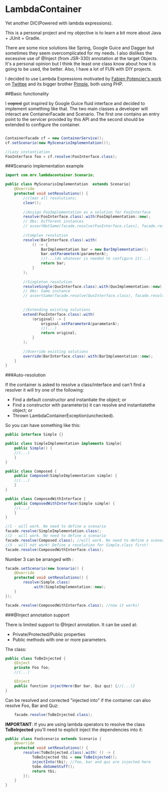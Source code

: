 # LambdaContainer
Yet another DIC(Powered with lambda expressions).

This is a personal project and my objective is to learn a bit more about Java + JUnit + Gradle. 

There are some nice solutions like Spring, Google Guice and Dagger but sometimes they seem overcomplicated for my needs. I also dislikes the excessive use of @Inject (from JSR-330) annotation at the target Objects. It's a personal opinion but I think the least one class know about how it is going to be used, the better. Also, I have a lot of FUN with DIY projects.

I decided to use Lambda Expressions motivated by [Fabien Potencier's work](http://fabien.potencier.org/) on [Twittee](http://twittee.org/) and its bigger brother [Pimple](http://pimple.sensiolabs.org/), both using PHP.

##Basic functionality

I ~~copied~~ got inspired by Google Guice fluid interface and decided to implement something like that. The two main classes a developer will interact are ContainerFacade and Scenario. The first one contains an entry point to the servicer provided by this API and the second should be extended to configure the container.

```java

ContainerFacade cf = new ContainerService();
cf.setScenario(new MyScenarioImplementation());

//Lazy instantiation
FooInterface foo = cf.resolve(FooInterface.class);
```

###Scenario implementation example

```java
import com.mrv.lambdacontainer.Scenario;

public class MyScenarioImplementation  extends Scenario{
    @Override
    protected void setResolutions() {
        //clear all resolutions;
        clear();
        
        //Assign FooImplementation as a solution for FooInterface
        resolve(FooInterface.class).with(FooImplementation::new);
        // Obs: Different instances
        // assertNotSame(facade.resolve(FooInterface.class), facade.resolve(FooInterface.class));
        
        //Complex resolution
        resolve(BarInterface.class).with(
            () -> {
                BarImplementation bar = new BarImplementation();
                bar.setParameterA(parameterA);
                //(...)do whatever is needed to configure it(...)
                return bar;
            }
        );
        
        //Singleton resolution
        resolveSingle(QuxInterface.class).with(QuxImplementation::new);
        // Obs: Same instance
        // assertSame(facade.resolve(QuxInterface.class), facade.resolve(QuxInterface.class));
        
        
        //Extending existing solutions
        extend(FooInterface.class).with(
            (original) -> {
                original.setParameterA(parametarA);
                //(...)
                return original;
            }
        );
        
        //Override existing solutions
        override(BarInterface.class).with(BarImplementation::new);
    }
}

```

###Auto-resolution

If the container is asked to resolve a class/interface and can't find a resolver it will try one of the following:

* Find a default constructor and instantiate the object; or
* Find a constructor with parameter(s) it can resolve and instantiatethe object; or
* Thrown LambdaContainerException(unchecked).

So you can have something like this:

```java
public interface Simple {}

public class SimpleImplementation implements Simple{
    public Simple() {
    //(...)
    }
}

public class Composed {
    public Composed(SimpleImplementation simple) {
    //(...)
    }
}

public class ComposedWithInterface {
    public ComposedWithInterface(Simple simple) {
    //(...)
    }
}

//1 - will work. No need to define a scenario
facade.resolve(SimpleImplementation.class); 
//2 - will work. No need to define a scenario
facade.resolve(Composed.class); //will work. No need to define a scenario
//3 - will not work! Define a resolution for Simple.class first! 
facade.resolve(ComposedWithInterface.class); 
```

Number 3 can be arranged with :

```java
facade.setScenario(new Scenario() {
    @Override
    protected void setResolutions() {
        resolve(Simple.class)
            .with(SimpleImplementation::new);
    }
});

facade.resolve(ComposedWithInterface.class); //now it works!
```

###@Inject annotation support

There is limited support to @Inject annotation. It can be used at:

* Private/Protected/Public properties
* Public methods with one or more parameters.

The class:

```java
public class ToBeInjected {
    @Inject
    private Foo foo;
    //(...)

    @Inject
    public function injectHere(Bar bar, Quz quz) {//(...)}
}
```

Can be resolved and corrected "injected into" if the container can also resolve Foo, Bar and Quz:

```java
    facade.resolve(ToBeInjected.class);
```

**IMPORTANT**: If you are using lambda operators to resolve the class **ToBeInjected** you'll need to explicit inject the dependencies into it:

```java
public class FooScenario extends Scenario {
    @Override
    protected void setResolutions() {
        resolve(ToBeInjected.class).with( () -> {
            ToBeInjected tbi = new ToBeInjected();
            injectInto(tbi); //foo, bar and quz are injected here
            tobe.doSomeStuff();
            return tbi;
        });
    }
}
```
